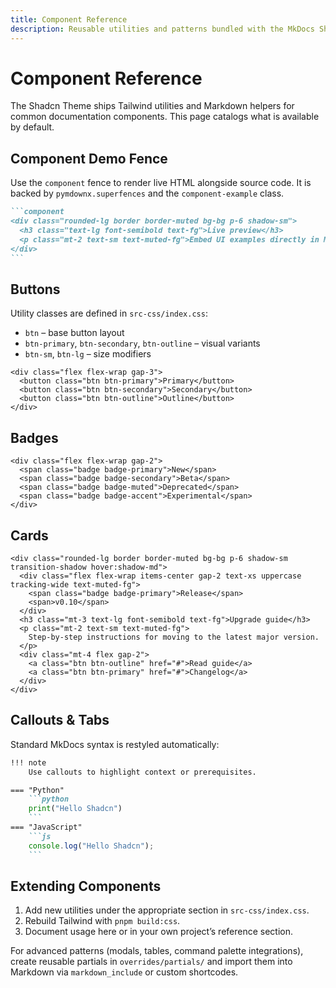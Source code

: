 ```yaml
---
title: Component Reference
description: Reusable utilities and patterns bundled with the MkDocs Shadcn Theme.
---
```


# Component Reference

The Shadcn Theme ships Tailwind utilities and Markdown helpers for common documentation components. This page catalogs what is available by default.

## Component Demo Fence

Use the `component` fence to render live HTML alongside source code. It is backed by `pymdownx.superfences` and the `component-example` class.

````markdown
```component
<div class="rounded-lg border border-muted bg-bg p-6 shadow-sm">
  <h3 class="text-lg font-semibold text-fg">Live preview</h3>
  <p class="mt-2 text-sm text-muted-fg">Embed UI examples directly in Markdown.</p>
</div>
```
````

## Buttons

Utility classes are defined in `src-css/index.css`:

- `btn` – base button layout
- `btn-primary`, `btn-secondary`, `btn-outline` – visual variants
- `btn-sm`, `btn-lg` – size modifiers

```component
<div class="flex flex-wrap gap-3">
  <button class="btn btn-primary">Primary</button>
  <button class="btn btn-secondary">Secondary</button>
  <button class="btn btn-outline">Outline</button>
</div>
```

## Badges

```component
<div class="flex flex-wrap gap-2">
  <span class="badge badge-primary">New</span>
  <span class="badge badge-secondary">Beta</span>
  <span class="badge badge-muted">Deprecated</span>
  <span class="badge badge-accent">Experimental</span>
</div>
```

## Cards

```component
<div class="rounded-lg border border-muted bg-bg p-6 shadow-sm transition-shadow hover:shadow-md">
  <div class="flex flex-wrap items-center gap-2 text-xs uppercase tracking-wide text-muted-fg">
    <span class="badge badge-primary">Release</span>
    <span>v0.10</span>
  </div>
  <h3 class="mt-3 text-lg font-semibold text-fg">Upgrade guide</h3>
  <p class="mt-2 text-sm text-muted-fg">
    Step-by-step instructions for moving to the latest major version.
  </p>
  <div class="mt-4 flex gap-2">
    <a class="btn btn-outline" href="#">Read guide</a>
    <a class="btn btn-primary" href="#">Changelog</a>
  </div>
</div>
```

## Callouts & Tabs

Standard MkDocs syntax is restyled automatically:

```markdown
!!! note
    Use callouts to highlight context or prerequisites.

=== "Python"
    ```python
    print("Hello Shadcn")
    ```
=== "JavaScript"
    ```js
    console.log("Hello Shadcn");
    ```
```

## Extending Components

1. Add new utilities under the appropriate section in `src-css/index.css`.
2. Rebuild Tailwind with `pnpm build:css`.
3. Document usage here or in your own project’s reference section.

For advanced patterns (modals, tables, command palette integrations), create reusable partials in `overrides/partials/` and import them into Markdown via `markdown_include` or custom shortcodes.
